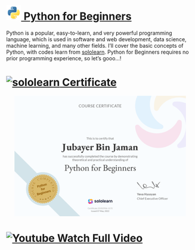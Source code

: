 # <a href="https://www.sololearn.com/learning/1172" target="_blank" rel="noreferrer"> <img src="https://raw.githubusercontent.com/devicons/devicon/master/icons/python/python-original.svg" alt="python" width="40" height="40"/> Python for Beginners</a>

Python is a popular, easy-to-learn, and very powerful programming language, which is used in software and web development, data science, machine learning, and many other fields. I’ll cover the basic concepts of Python, with codes learn from <a href="https://www.sololearn.com/learning/1172">sololearn</a>. Python for Beginners requires no prior programming experience, so let’s gooo...!

# <a href="https://www.sololearn.com/certificates/course/en/25352936/1172/landscape/png" target="_blank" rel="noreferrer"> <img src="https://blob.sololearn.com/avatars/sololearn.png" alt="sololearn" width="51" height="51"/> Certificate</a>

<p align="center"> <a href="https://www.sololearn.com/certificates/course/en/25352936/1172/landscape/png" target="_blank" rel="noreferrer"> <img src="cert-25352936-1172.png" alt="" width="460" height="323"/></a></p>

# <a href="https://youtu.be/BASWY9biL0c" target="_blank" rel="noreferrer"> <img src="https://pnggrid.com/wp-content/uploads/2021/05/YouTube-logo-PNG-HD-1024x928.png" alt="Youtube" width="71" height="71"/> Watch Full Video</a>
